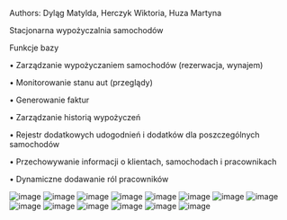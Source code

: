 Authors: Dyląg Matylda, Herczyk Wiktoria, Huza Martyna

Stacjonarna wypożyczalnia samochodów

Funkcje bazy

• Zarządzanie wypożyczaniem samochodów (rezerwacja, wynajem)

• Monitorowanie stanu aut (przeglądy)

• Generowanie faktur

• Zarządzanie historią wypożyczeń

• Rejestr dodatkowych udogodnień i dodatków dla poszczególnych samochodów

• Przechowywanie informacji o klientach, samochodach i pracownikach

• Dynamiczne dodawanie ról pracowników


![image](https://github.com/user-attachments/assets/4369a803-dd72-4082-a5a3-de6e65e1f0d9)
![image](https://github.com/user-attachments/assets/a48e9ceb-28f1-47e2-b4d3-f27c0e0dda18)
![image](https://github.com/user-attachments/assets/315a4078-0c4d-4704-8165-3033a75c0b3c)
![image](https://github.com/user-attachments/assets/3aeffa96-7cdf-44a0-b240-b1f64292802c)
![image](https://github.com/user-attachments/assets/c3ab62da-99ff-4589-848e-92be776ba1df)
![image](https://github.com/user-attachments/assets/106a2fb4-725d-44c3-92b3-21a2af006192)
![image](https://github.com/user-attachments/assets/b7cbd0c6-80ff-4027-8906-dc788702877e)
![image](https://github.com/user-attachments/assets/021a26cf-b5bc-4ee7-8d57-bd8eada9cbe2)
![image](https://github.com/user-attachments/assets/363f548b-25d4-454b-8246-abfd998e1101)
![image](https://github.com/user-attachments/assets/a73024b9-2b4e-43aa-807b-c19e3b762e32)
![image](https://github.com/user-attachments/assets/9b53c660-b160-49a2-89d8-5bf8784a1093)
![image](https://github.com/user-attachments/assets/e82e81f5-97b6-416f-a27a-cf15a936b8b6)
![image](https://github.com/user-attachments/assets/eb363906-7306-4963-a34b-73e11d44d123)
![image](https://github.com/user-attachments/assets/4738743d-c77f-4f52-bde9-2301d755f0de)




